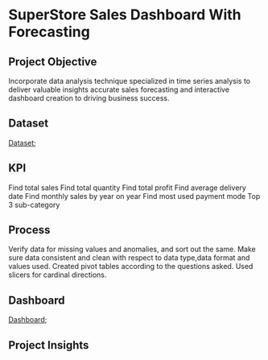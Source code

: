 # SuperStore Sales Dashboard With Forecasting

## Project Objective

Incorporate data analysis technique specialized in time series analysis to deliver valuable insights accurate sales forecasting and interactive dashboard creation to driving business success.
## Dataset

<a href="https://github.com/Tejas156442/Data-Analyst-Dashboard/blob/main/SuperStore%20Sales%20DataSet.xlsx">Dataset</a>;
## KPI

Find total sales 
Find total quantity
Find total profit
Find average delivery date
Find monthly sales by year on year
Find most used payment mode
Top 3 sub-category
## Process

Verify data for missing values and anomalies, and sort out the same.
Make sure data consistent and clean with respect to data type,data format and values used.
Created pivot tables according to the questions asked.
Used slicers for cardinal directions.


## Dashboard

<a href="https://github.com/Tejas156442/Data-Analyst-Dashboard/blob/main/SuperStore%20Sales%20WITH%20FORECASTING%20(1).pdf">Dashboard</a>;
## Project Insights

